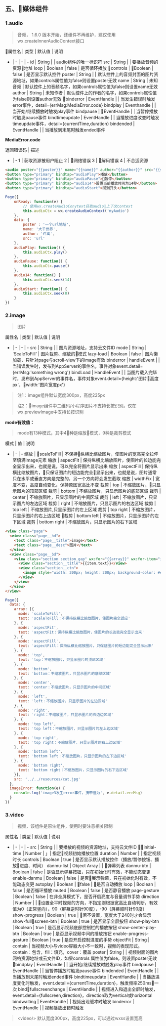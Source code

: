 ## 五、媒体组件
### 1.audio

> 音频， 1.6.0 版本开始，还组件不再维护，建议使用wx.createInnerAudioContext接口

属性名 | 类型 | 默认值 | 说明
- | - | - | - 
id | String | | audio组件的唯一标识符
src | String | | 要播放音频的资源地址
loop | Boolean | false | 是否循环播放
controls | Boolean | false | 是否显示默认控件
poster | String | | 默认控件上的音频封面的图片资源地址，如果controls属性值为false则设置poster无效
name | String | 未知音频 | 默认控件上的音频名字，如果controls属性值为false则设置name无效
author | String | 未知作者 | 默认控件上的作者的名字，如果controls属性值为false则设置author无效
binderror | EventHandle | | 当发生错误时触发error事件，detail={errMsg:MediaError.code}
bindplay | Eventhandle | | 当开始/继续播放时触发play事件
bindpause | EventHandle |  | 当暂停播放时触发pause事件
bindtimeupdate | EventHandle |  | 当播放进度改变时触发timeupdate事件，detail={currentTime,duration}
bindended | EventHandle | | 当播放到末尾时触发ended事件

**MediaError.code**

返回错误码 | 描述
- | -
1 | 获取资源被用户阻止
2 | 网络错误
3 | 解码错误
4 | 不合适资源

```html
<audio poster="{{poster}}" name="{{name}}" author="{{author}}" src="{{src}}" id="myAudio" controls loop></audio>
<button type="primary" bindtap="audioPlay">播放</button>
<button type="primary" bindtap="audioPause">暂停</button>
<button type="primary" bindtap="audio14">设置当前播放时间为14秒</button>
<button type="primary" bindtap="audioStart">回到开头</button>
```
```javascript
Page({
    onReady: function(e) {
        // 使用wx.createAudioConytext获取audio上下文context
        this.audioCtx = wx.createAudioContext('myAudio')
    },
    data: {
        poster : '一个url地址',
        name: '大千世界',
        author: '许嵩',
        src: 'url'
    },
    audioPlay: function() {
        this.audioCtx.play()
    },
    audioPause: function() {
        this.audioCtx.pause()
    },
    audio14: function() {
        this.audioCtx.seek(14)
    },
    audioStart: function() {
        this.audioCtx.seek(0)
    }
})
```
### 2.image

> 图片

属性名 | 类型 | 默认值 | 说明
- | - | - | -
src | String | | 图片资源地址，支持云文件ID
mode | String | 'ScaleToFill' | 图片裁剪、缩放的模式
lazy-load | Boolean | false | 图片懒加载，只针对page与scroll-view下的image有效
binderror | handleEvent | | 当错误发生时，发布到AppServer的事件名，事件对象event.detail={errMsg:'something wrong'}
bindLoad | HandleEvent | | 当图片载入完毕时，发布到AppServer的事件名，事件对象event.detail={height:'图片高度px'，width:'图片宽度px'}

> 注1：image组件默认宽度300px，高度225px
> 
> 注2：image组件中二维码/小程序图片不支持长按识别。仅在wx.previewImage中支持长按识别

**mode有效值：**

> mode有13种模式，其中4种是缩放模式，9种是裁剪模式

模式 | 值 | 说明
- | - | -
缩放 | scaleToFill | 不保持纵横比缩放图片，使图片的宽高完全拉伸至填满image元素
缩放 | aspectFit | 保持纵横比缩放图片，使图片的长边能完全显示出来，也就是说，可以完全将图片显示出来
缩放 | aspectFill | 保持纵横比缩放图片，只保证图片的短边能完全显示出来，也就是说，图片通常只在水平或垂直方向是完整的，另一个方向将会发生截取
缩放 | widthFix | 宽度不变，高度自动变化，保持原图宽高比不变
裁剪 | top | 不缩放图片，只显示图片的顶部区域
裁剪 | bottom | 不缩放图片，只显示图片的底部区域
裁剪 | center | 不缩放图片，只显示图片的中间区域
裁剪 | left | 不缩放图片，只显示图片的左边区域
裁剪 | right | 不缩放图片，只显示图片的右边区域
裁剪 | top left | 不缩放图片,只显示图片的左上区域
裁剪 | top right | 不缩放图片，只显示图片的右上边区域
裁剪 | bottom left | 不缩放图片，只显示图片的左下区域
裁剪 | bottom right | 不缩放图片，只显示图片的右下区域

```html
<view class="page">
  <view class="page__hd">
    <text class="page__title">image</text>
    <text class="page__desc">图片</text>
  </view>
  <view class="page__bd">
    <view class="section section_gap" wx:for="{{array}}" wx:for-item="item">
      <view class="section__title">{{item.text}}</view>
      <view class="section__ctn">
        <image style="width: 200px; height: 200px; background-color: #eeeeee;" mode="{{item.mode}}" src="{{src}}"></image>
      </view>
    </view>
  </view>
</view>
```
```javascript
Page({
  data: {
    array: [{
      mode: 'scaleToFill',
      text: 'scaleToFill：不保持纵横比缩放图片，使图片完全适应'
    }, { 
      mode: 'aspectFit',
      text: 'aspectFit：保持纵横比缩放图片，使图片的长边能完全显示出来'
    }, { 
      mode: 'aspectFill',
      text: 'aspectFill：保持纵横比缩放图片，只保证图片的短边能完全显示出来'
    }, { 
      mode: 'top',
      text: 'top：不缩放图片，只显示图片的顶部区域' 
    }, {      
      mode: 'bottom',
      text: 'bottom：不缩放图片，只显示图片的底部区域'
    }, { 
      mode: 'center',
      text: 'center：不缩放图片，只显示图片的中间区域'
    }, { 
      mode: 'left',
      text: 'left：不缩放图片，只显示图片的左边区域'
    }, { 
      mode: 'right',
      text: 'right：不缩放图片，只显示图片的右边边区域'
    }, { 
      mode: 'top left',
      text: 'top left：不缩放图片，只显示图片的左上边区域' 
    }, { 
      mode: 'top right',
      text: 'top right：不缩放图片，只显示图片的右上边区域'
    }, { 
      mode: 'bottom left',
      text: 'bottom left：不缩放图片，只显示图片的左下边区域'
    }, { 
      mode: 'bottom right',
      text: 'bottom right：不缩放图片，只显示图片的右下边区域'
    }],
    src: '../../resources/cat.jpg'
  },
  imageError: function(e) {
    console.log('image3发生error事件，携带值为', e.detail.errMsg)
  }
})
```

### 3.video

> 视频，该组件是原生组件，使用时要注意相关限制

属性名 | 类型 | 默认值 | 说明
- | - | - | -
src | String | | 要播放的视频的资源地址，支持云文件ID
initial-time | Number | 」| 指定视频初始播放位置
duration | Number | | 指定视频时长
controls | Boolean | true | 是否显示默认播放控件（播放/暂停按钮、播放进度、时间）
danmu-list | Object Array | | 弹幕列表
danmu-btn | Boolean | false | 是否显示弹幕按钮，只在初始化时有效，不能动态变更
enable-danmu | Boolean | false | 是否展示弹幕，只在初始化时有效，不能动态变更
autoplay | Boolean | false | 是否自动播放
loop | Boolean | false | 是否循环播放
muted | Boolean | false | 是否静音播放
page-gesture | Boolean | false | 在非全屏模式下，是否开启亮度与音量调节手势
direction | Number | | 设置全平时视频的方向，不指定则根据宽高比自动判断，有效值为0（正常竖向），90（屏幕逆时针90度），-90（屏幕顺时针90度）
show-progress | Boolean | true | 若不设置，宽度大于240时才会显示
show-fullscreen-btn | Boolean | true | 是否显示全屏按钮
show-play-btn | Boolean | true | 是否显示视频底部控制栏的播放按钮
show-center-play-btn | Boolean | true | 是否显示视频中间的播放按钮
enable-progress-gesture | Boolean | true | 是否开启控制进度的手势
objectFit | String | contain | 当视频大小与video容器大小不一致时，视频的表现形式。contain：包含，fill：填充，cover：覆盖
poster | String | | 视频封面的图片网络资源地址或云文件ID，如果controls 属性值为false，则设置poster无效
bindplay | EventHandle | | 当开始/继续播放时触发play事件
bindpause | EventHandle | | 当暂停播放时触发pause事件
bindended | EventHandle | | 当播放到末尾时触发ended事件
bindtimeupdate | EventHandle | | 当播放进度变化时触发，event.detail={currentTime,duration}，触发频率250ms一次
bindfullscreenchange | EventHandle | | 视频进入和退出全屏时触发，event.detail={fullscreen,direction}，direction取为vertical或horizontal
bindwaiting | EventHandle | | 视频出现缓冲时触发
binderror | EventHandle | | 视频播放出错时触发

> \<video/> 默认宽度300px，高度225px，可以通过wxss设置宽高

```html

```